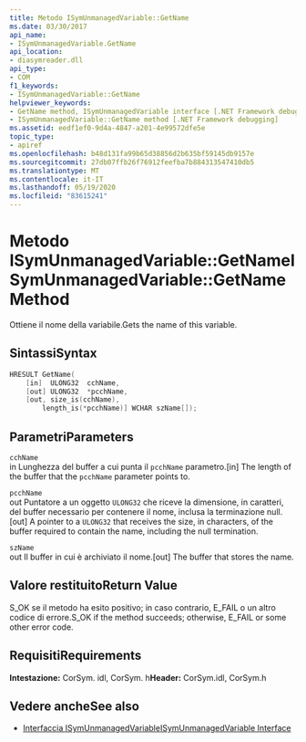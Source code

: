 ```yaml
---
title: Metodo ISymUnmanagedVariable::GetName
ms.date: 03/30/2017
api_name:
- ISymUnmanagedVariable.GetName
api_location:
- diasymreader.dll
api_type:
- COM
f1_keywords:
- ISymUnmanagedVariable::GetName
helpviewer_keywords:
- GetName method, ISymUnmanagedVariable interface [.NET Framework debugging]
- ISymUnmanagedVariable::GetName method [.NET Framework debugging]
ms.assetid: eedf1ef0-9d4a-4847-a201-4e99572dfe5e
topic_type:
- apiref
ms.openlocfilehash: b48d131fa99b65d38856d2b635bf59145db9157e
ms.sourcegitcommit: 27db07ffb26f76912feefba7b884313547410db5
ms.translationtype: MT
ms.contentlocale: it-IT
ms.lasthandoff: 05/19/2020
ms.locfileid: "83615241"
---
```

# <a name="isymunmanagedvariablegetname-method"></a><span data-ttu-id="c1901-102">Metodo ISymUnmanagedVariable::GetName</span><span class="sxs-lookup"><span data-stu-id="c1901-102">ISymUnmanagedVariable::GetName Method</span></span>
<span data-ttu-id="c1901-103">Ottiene il nome della variabile.</span><span class="sxs-lookup"><span data-stu-id="c1901-103">Gets the name of this variable.</span></span>  
  
## <a name="syntax"></a><span data-ttu-id="c1901-104">Sintassi</span><span class="sxs-lookup"><span data-stu-id="c1901-104">Syntax</span></span>  
  
```cpp  
HRESULT GetName(  
    [in]  ULONG32  cchName,  
    [out] ULONG32  *pcchName,  
    [out, size_is(cchName),  
        length_is(*pcchName)] WCHAR szName[]);  
```  
  
## <a name="parameters"></a><span data-ttu-id="c1901-105">Parametri</span><span class="sxs-lookup"><span data-stu-id="c1901-105">Parameters</span></span>  
 `cchName`  
 <span data-ttu-id="c1901-106">in Lunghezza del buffer a cui punta il `pcchName` parametro.</span><span class="sxs-lookup"><span data-stu-id="c1901-106">[in] The length of the buffer that the `pcchName` parameter points to.</span></span>  
  
 `pcchName`  
 <span data-ttu-id="c1901-107">out Puntatore a un oggetto `ULONG32` che riceve la dimensione, in caratteri, del buffer necessario per contenere il nome, inclusa la terminazione null.</span><span class="sxs-lookup"><span data-stu-id="c1901-107">[out] A pointer to a `ULONG32` that receives the size, in characters, of the buffer required to contain the name, including the null termination.</span></span>  
  
 `szName`  
 <span data-ttu-id="c1901-108">out Il buffer in cui è archiviato il nome.</span><span class="sxs-lookup"><span data-stu-id="c1901-108">[out] The buffer that stores the name.</span></span>  
  
## <a name="return-value"></a><span data-ttu-id="c1901-109">Valore restituito</span><span class="sxs-lookup"><span data-stu-id="c1901-109">Return Value</span></span>  
 <span data-ttu-id="c1901-110">S_OK se il metodo ha esito positivo; in caso contrario, E_FAIL o un altro codice di errore.</span><span class="sxs-lookup"><span data-stu-id="c1901-110">S_OK if the method succeeds; otherwise, E_FAIL or some other error code.</span></span>  
  
## <a name="requirements"></a><span data-ttu-id="c1901-111">Requisiti</span><span class="sxs-lookup"><span data-stu-id="c1901-111">Requirements</span></span>  
 <span data-ttu-id="c1901-112">**Intestazione:** CorSym. idl, CorSym. h</span><span class="sxs-lookup"><span data-stu-id="c1901-112">**Header:** CorSym.idl, CorSym.h</span></span>  
  
## <a name="see-also"></a><span data-ttu-id="c1901-113">Vedere anche</span><span class="sxs-lookup"><span data-stu-id="c1901-113">See also</span></span>

- [<span data-ttu-id="c1901-114">Interfaccia ISymUnmanagedVariable</span><span class="sxs-lookup"><span data-stu-id="c1901-114">ISymUnmanagedVariable Interface</span></span>](isymunmanagedvariable-interface.md)
